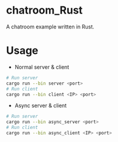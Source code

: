 # chatroom_Rust

A chatroom example written in Rust.

# Usage

* Normal server & client

```bash
# Run server
cargo run --bin server <port>
# Run client
cargo run --bin client <IP> <port>
```

* Async server & client

```bash
# Run server
cargo run --bin async_server <port>
# Run client
cargo run --bin async_client <IP> <port>
```

